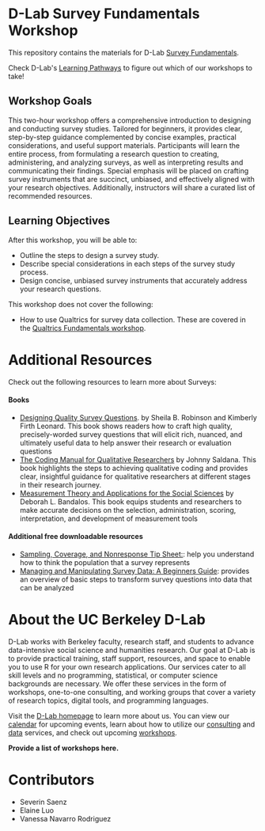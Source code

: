 # D-Lab Survey Fundamentals Workshop

This repository contains the materials for D-Lab [Survey Fundamentals](https://drive.google.com/drive/folders/1BOKg9e3zvRBbVsdYpj4mHbrhBqLUsLyP).

Check D-Lab's [Learning Pathways](https://dlab-berkeley.github.io/dlab-workshops/python_path.html) to figure out which of our workshops to take!

## Workshop Goals

This two-hour workshop offers a comprehensive introduction to designing and conducting survey studies. Tailored for beginners, it provides clear, step-by-step guidance complemented by concise examples, practical considerations, and useful support materials. Participants will learn the entire process, from formulating a research question to creating, administering, and analyzing surveys, as well as interpreting results and communicating their findings. Special emphasis will be placed on crafting survey instruments that are succinct, unbiased, and effectively aligned with your research objectives. Additionally, instructors will share a curated list of recommended resources.

## Learning Objectives

After this workshop, you will be able to:

- Outline the steps to design a survey study.
- Describe special considerations in each steps of the survey study process.
- Design concise, unbiased survey instruments that accurately address your research questions.

This workshop does not cover the following:

- How to use Qualtrics for survey data collection. These are covered in the [Qualtrics Fundamentals workshop](https://dlab.berkeley.edu/events/qualtrics-fundamentals/2024-02-20).


# Additional Resources

Check out the following resources to learn more about Surveys:
#### Books
* [Designing Quality Survey Questions](https://us.sagepub.com/en-us/nam/designing-quality-survey-questions/book249048#description). by Sheila B. Robinson and Kimberly Firth Leonard. This book shows readers how to craft high quality, precisely-worded survey questions that will elicit rich, nuanced, and ultimately useful data to help answer their research or evaluation questions
* [The Coding Manual for Qualitative Researchers](https://uk.sagepub.com/en-gb/eur/the-coding-manual-for-qualitative-researchers/book273583) by Johnny Saldana. This book highlights the steps to achieving qualitative coding and provides clear, insightful guidance for qualitative researchers at different stages in their research journey.
* [Measurement Theory and Applications for the Social Sciences](https://www.guilford.com/books/Measurement-Theory-and-Applications-for-the-Social-Sciences/Deborah-Bandalos/9781462532131) by Deborah L. Bandalos. This book equips students and researchers to make accurate decisions on the selection, administration, scoring, interpretation, and development of measurement tools

#### Additional free downloadable resources
* [Sampling, Coverage, and Nonresponse Tip Sheet:](https://psr.iq.harvard.edu/book/sampling-coverage-and-nonresponse-tip-sheet): help you understand how to think the population that a survey represents
* [Managing and Manipulating Survey Data: A Beginners Guide](https://psr.iq.harvard.edu/book/managing-and-manipulating-survey-data-beginners-guide): provides an overview of basic steps to transform survey questions into data that can be analyzed


# About the UC Berkeley D-Lab

D-Lab works with Berkeley faculty, research staff, and students to advance data-intensive social science and humanities research. Our goal at D-Lab is to provide practical training, staff support, resources, and space to enable you to use R for your own research applications. Our services cater to all skill levels and no programming, statistical, or computer science backgrounds are necessary. We offer these services in the form of workshops, one-to-one consulting, and working groups that cover a variety of research topics, digital tools, and programming languages.  

Visit the [D-Lab homepage](https://dlab.berkeley.edu/) to learn more about us. You can view our [calendar](https://dlab.berkeley.edu/events/calendar) for upcoming events, learn about how to utilize our [consulting](https://dlab.berkeley.edu/consulting) and [data](https://dlab.berkeley.edu/data) services, and check out upcoming [workshops](https://dlab.berkeley.edu/events/workshops).


**Provide a list of workshops here.**

# Contributors
* Severin Saenz
* Elaine Luo
* Vanessa Navarro Rodriguez

